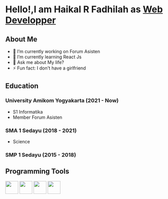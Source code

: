 # Hello!,I am Haikal R Fadhilah as [Web Developper](https://haik.my.id)
## About Me 
- 💼 I’m currently working on Forum Asisten
- 🌱 I’m currently learning React Js
- 💬 Ask me about My life?
- ⚡ Fun fact: I don't have a girlfriend

## Education
### University Amikom Yogyakarta (2021 - Now)
- S1 Informatika
- Member Forum Asisten
### SMA 1 Sedayu (2018 - 2021)
- Science 
### SMP 1 Sedayu (2015 - 2018)

<h2>Programming Tools</h2>
<p align="left">
<img src="https://upload.wikimedia.org/wikipedia/commons/a/a7/React-icon.svg" alt="" width="40" height="40"/> 
<img src="https://upload.wikimedia.org/wikipedia/commons/6/6a/JavaScript-logo.png" alt="" width="40" height="40"/> 
<img src="https://upload.wikimedia.org/wikipedia/commons/9/9a/Laravel.svg" alt="" width="40" height="40"/> 
<img src="https://upload.wikimedia.org/wikipedia/commons/d/d5/Tailwind_CSS_Logo.svg" alt="" width="40" height="40"/> 
